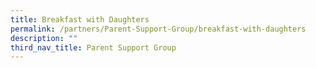 ```yaml
---
title: Breakfast with Daughters
permalink: /partners/Parent-Support-Group/breakfast-with-daughters
description: ""
third_nav_title: Parent Support Group
---
```


